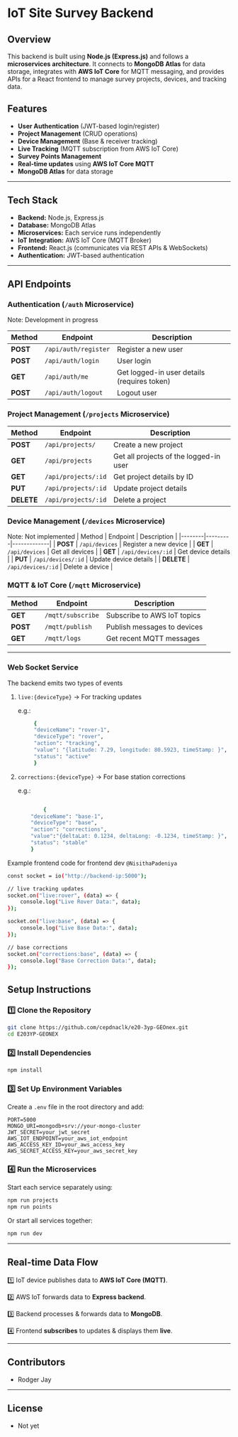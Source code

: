 # IoT Site Survey Backend

## Overview
This backend is built using **Node.js (Express.js)** and follows a **microservices architecture**. It connects to **MongoDB Atlas** for data storage, integrates with **AWS IoT Core** for MQTT messaging, and provides APIs for a React frontend to manage survey projects, devices, and tracking data.

## Features
- **User Authentication** (JWT-based login/register)
- **Project Management** (CRUD operations)
- **Device Management** (Base & receiver tracking)
- **Live Tracking** (MQTT subscription from AWS IoT Core)
- **Survey Points Management**
- **Real-time updates** using **AWS IoT Core MQTT**
- **MongoDB Atlas** for data storage

---

## Tech Stack
- **Backend:** Node.js, Express.js
- **Database:** MongoDB Atlas
- **Microservices:** Each service runs independently
- **IoT Integration:** AWS IoT Core (MQTT Broker)
- **Frontend:** React.js (communicates via REST APIs & WebSockets)
- **Authentication:** JWT-based authentication

---

## API Endpoints

### **Authentication (`/auth` Microservice)**
Note: Development in progress

| Method | Endpoint | Description |
|--------|---------|-------------|
| **POST** | `/api/auth/register` | Register a new user |
| **POST** | `/api/auth/login` | User login |
| **GET** | `/api/auth/me` | Get logged-in user details (requires token) |
| **POST** | `/api/auth/logout` | Logout user |

### **Project Management (`/projects` Microservice)**
| Method | Endpoint | Description |
|--------|---------|-------------|
| **POST** | `/api/projects/` | Create a new project |
| **GET** | `/api/projects` | Get all projects of the logged-in user |
| **GET** | `/api/projects/:id` | Get project details by ID |
| **PUT** | `/api/projects/:id` | Update project details |
| **DELETE** | `/api/projects/:id` | Delete a project |

### **Device Management (`/devices` Microservice)**
Note: Not implemented
| Method | Endpoint | Description |
|--------|---------|-------------|
| **POST** | `/api/devices` | Register a new device |
| **GET** | `/api/devices` | Get all devices |
| **GET** | `/api/devices/:id` | Get device details |
| **PUT** | `/api/devices/:id` | Update device details |
| **DELETE** | `/api/devices/:id` | Delete a device |

### **MQTT & IoT Core (`/mqtt` Microservice)**
| Method | Endpoint | Description |
|--------|---------|-------------|
| **GET** | `/mqtt/subscribe` | Subscribe to AWS IoT topics |
| **POST** | `/mqtt/publish` | Publish messages to devices |
| **GET** | `/mqtt/logs` | Get recent MQTT messages |

---

### **Web Socket Service**
The backend emits two types of events
1. `live:{deviceType}` → For tracking updates
   
   e.g.:
   ```sh
        {
        "deviceName": "rover-1",
        "deviceType": "rover",
        "action": "tracking",
        "value": "{latitude: 7.29, longitude: 80.5923, timeStamp: }",
        "status": "active"
        }
   ```
2. `corrections:{deviceType}` → For base station corrections

    e.g.:
    ```sh

            {
        "deviceName": "base-1",
        "deviceType": "base",
        "action": "corrections",
        "value":"{deltaLat: 0.1234, deltaLong: -0.1234, timeStamp: }",
        "status": "stable"
        }
    ```
   

Example frontend code for frontend dev `@NisithaPadeniya`
```sh
const socket = io("http://backend-ip:5000"); 

// live tracking updates
socket.on("live:rover", (data) => {
    console.log("Live Rover Data:", data);
});

socket.on("live:base", (data) => {
    console.log("Live Base Data:", data);
});

// base corrections
socket.on("corrections:base", (data) => {
    console.log("Base Correction Data:", data);
});

```


## **Setup Instructions**

### **1️⃣ Clone the Repository**
```sh
git clone https://github.com/cepdnaclk/e20-3yp-GEOnex.git
cd E203YP-GEONEX
```

### **2️⃣ Install Dependencies**
```sh
npm install
```

### **3️⃣ Set Up Environment Variables**
Create a `.env` file in the root directory and add:
```env
PORT=5000
MONGO_URI=mongodb+srv://your-mongo-cluster
JWT_SECRET=your_jwt_secret
AWS_IOT_ENDPOINT=your_aws_iot_endpoint
AWS_ACCESS_KEY_ID=your_aws_access_key
AWS_SECRET_ACCESS_KEY=your_aws_secret_key
```

### **4️⃣ Run the Microservices**
Start each service separately using:
```sh
npm run projects
npm run points
```
Or start all services together:
```sh
npm run dev
```

---


## **Real-time Data Flow**
1️⃣ IoT device publishes data to **AWS IoT Core (MQTT)**.


2️⃣ AWS IoT forwards data to **Express backend**.


3️⃣ Backend processes & forwards data to **MongoDB**.


4️⃣ Frontend **subscribes** to updates & displays them **live**.

---

## **Contributors**
- Rodger Jay

---

## **License**
- Not yet


